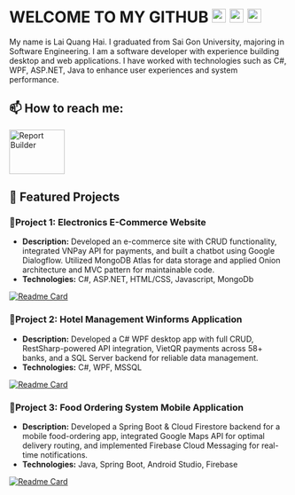 # WELCOME TO MY GITHUB <img src="https://github.com/user-attachments/assets/18de200d-2101-4bc2-97ee-8a8534c850ce" width="25" height="25" alt="GIF"> <img src="https://github.com/user-attachments/assets/18de200d-2101-4bc2-97ee-8a8534c850ce" width="25" height="25" alt="GIF"> <img src="https://github.com/user-attachments/assets/18de200d-2101-4bc2-97ee-8a8534c850ce" width="25" height="25" alt="GIF">

My name is Lai Quang Hai. I graduated from Sai Gon University, majoring in Software Engineering. I am a software developer with experience building desktop and web applications. I have worked with technologies such as C#, WPF, ASP.NET, Java to enhance
 user experiences and system performance. 
## 📫 How to reach me:

[<img src="https://github.com/user-attachments/assets/9a7d2769-e950-4680-b1ba-f96968251a1e" width="100" height="80" alt="Report Builder">](laiquanghai.developer@gmail.com)


## 📝 Featured Projects

### 📜Project 1: Electronics E-Commerce Website
- **Description:** Developed an e-commerce site with CRUD functionality, integrated VNPay API for payments, and built a chatbot using Google Dialogflow. Utilized MongoDB Atlas for data storage and applied Onion architecture and MVC pattern for maintainable code.
- **Technologies:** C#, ASP.NET, HTML/CSS, Javascript, MongoDb

[![Readme Card](https://github-readme-stats.vercel.app/api/pin/?username=YangTris&repo=ECommerceWebsite)](https://github.com/YangTris/ECommerceWebsite)


### 📜Project 2: Hotel Management Winforms Application
- **Description:** Developed a C# WPF desktop app with full CRUD, RestSharp-powered API integration, VietQR payments across 58+ banks, and a SQL Server backend for reliable data management.
- **Technologies:** C#, WPF, MSSQL

[![Readme Card](https://github-readme-stats.vercel.app/api/pin/?username=QuangHaii&repo=HotelManagement)](https://github.com/QuangHaii/HotelManagement)

### 📜Project 3:  Food Ordering System Mobile Application
- **Description:** Developed a Spring Boot & Cloud Firestore backend for a mobile food-ordering app, integrated Google Maps API for optimal delivery routing, and implemented Firebase Cloud Messaging for real-time notifications.
- **Technologies:** Java, Spring Boot, Android Studio, Firebase

[![Readme Card](https://github-readme-stats.vercel.app/api/pin/?username=YangTris&repo=Food-Ordering-App)](https://github.com/YangTris/Food-Ordering-App)


<!--
### Project 7: Financial Behavior Analysis | Python, GoogleColab
- **Description:** Discover user behavior from traffic channels using Python on GoogleColab to evaluate and analyze user behavior for financial and stock companies.
- **Technologies:** Python, GoogleColab
- **Repository Link:** [Analyze-Financial-Behavior-Analysis](https://github.com/theng23/Analyze-Financial-Behavior-Analysis)
-->

<!--
### Project 2: Web Development with React
- **Description:** A responsive web application built with React and Redux.
- **Technologies:** React, Redux, JavaScript, HTML, CSS
- **Link:** [View Project](https://github.com/username/project2)

### Project 3: Machine Learning Model
- **Description:** A machine learning model to predict housing prices using Scikit-learn.
- **Technologies:** Python, Scikit-learn, Jupyter Notebook
- **Link:** [View Project](https://github.com/username/project3)
```
-->
